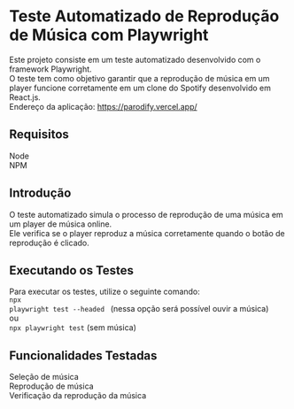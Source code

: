 # Teste Automatizado de Reprodução de Música com Playwright
Este projeto consiste em um teste automatizado desenvolvido com o framework Playwright. <br />
O teste tem como objetivo garantir que a reprodução de música em um player funcione corretamente em um clone do Spotify desenvolvido em React.js.<br />
Endereço da aplicação: https://parodify.vercel.app/

## Requisitos
Node <br />
NPM

## Introdução
O teste automatizado simula o processo de reprodução de uma música em um player de música online.<br /> Ele verifica se o player reproduz a música corretamente quando o botão de reprodução é clicado.

## Executando os Testes
Para executar os testes, utilize o seguinte comando:<br />
<code>npx playwright test --headed </code> (nessa opção será possível ouvir a música)<br />
ou<br />
<code>npx playwright test</code> (sem música)

## Funcionalidades Testadas
Seleção de música<br />
Reprodução de música<br />
Verificação da reprodução da música

